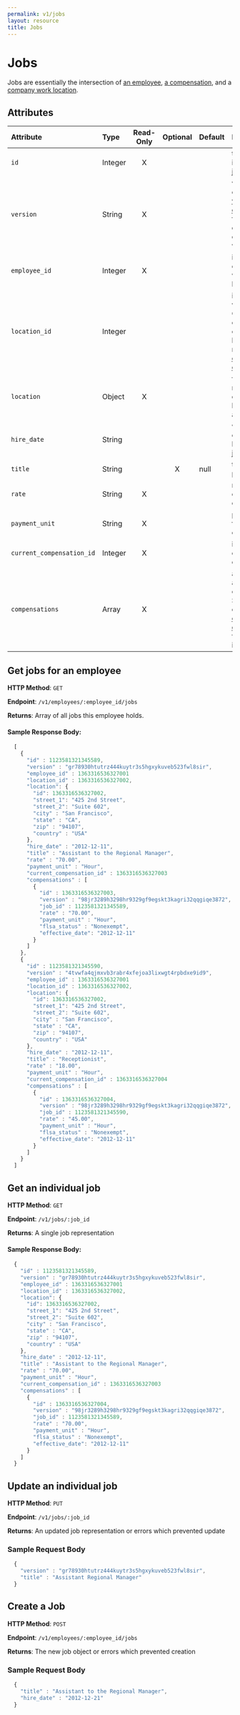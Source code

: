 ```yaml
---
permalink: v1/jobs
layout: resource
title: Jobs
---
```


# Jobs

Jobs are essentially the intersection of <a href="/v1/employees">an employee</a>, <a href="/v1/compensations">a compensation</a>, and a <a href="/v1/companies">company work location</a>.

## Attributes

| Attribute                     | Type              | Read-Only | Optional | Default | Description
| :----------                   |:-------------     |:---------:|:--------:|:--------|:-------------
| `id`                          | Integer           |     X     |          |         | the unique identifier of this job
| `version`                     | String            |     X     |          |         | version of this object. See <a href="/v1/considerations/versioning/">the versioning documentation</a> for a more in depth explaination of versions
| `employee_id`                 | Integer           |     X     |          |         | id for the employee to which this job belongs
| `location_id`                 | Integer           |           |          |         | id for this job's work location. Corresponds to one of the company's locations returned via the <a href="/v1/companies">company endpoints</a>.
| `location`                    | Object            |     X     |          |         | full representation of the location's address
| `hire_date`                   | String            |           |          |         | when the employee was hired for this job
| `title`                       | String            |           |    X     | null    | the title for this position
| `rate`                        | String            |     X     |          |         | rate for the current compensation
| `payment_unit`                | String            |     X     |          |         | payment unit for the current compensation
| `current_compensation_id`     | Integer           |     X     |          |         | id for the currently active compensation
| `compensations`               | Array             |     X     |          |         | array of all associated compensations. See the complete <a href="/v1/compensations">compensation documentation</a> for more information.

## Get jobs for an employee

**HTTP Method**: `GET`

**Endpoint**: `/v1/employees/:employee_id/jobs`

**Returns**: Array of all jobs this employee holds.

#### Sample Response Body:

```javascript
  [
    {
      "id" : 1123581321345589,
      "version" : "gr78930htutrz444kuytr3s5hgxykuveb523fwl8sir",
      "employee_id" : 1363316536327001
      "location_id" : 1363316536327002,
      "location": {
        "id": 1363316536327002,
        "street_1": "425 2nd Street",
        "street_2": "Suite 602",
        "city" : "San Francisco",
        "state" : "CA",
        "zip" : "94107",
        "country" : "USA"
      },
      "hire_date" : "2012-12-11",
      "title" : "Assistant to the Regional Manager",
      "rate" : "70.00",
      "payment_unit" : "Hour",
      "current_compensation_id" : 1363316536327003
      "compensations" : [
        {
          "id" : 1363316536327003,
          "version" : "98jr3289h3298hr9329gf9egskt3kagri32qqgiqe3872",
          "job_id" : 1123581321345589,
          "rate" : "70.00",
          "payment_unit" : "Hour",
          "flsa_status" : "Nonexempt",
          "effective_date": "2012-12-11"
        }
      ]
    },
    {
      "id" : 1123581321345590,
      "version" : "4tvwfa4qjmxvb3rabr4xfejoa3lixwgt4rpbdxe9id9",
      "employee_id" : 1363316536327001
      "location_id" : 1363316536327002,
      "location": {
        "id": 1363316536327002,
        "street_1": "425 2nd Street",
        "street_2": "Suite 602",
        "city" : "San Francisco",
        "state" : "CA",
        "zip" : "94107",
        "country" : "USA"
      },
      "hire_date" : "2012-12-11",
      "title" : "Receptionist",
      "rate" : "18.00",
      "payment_unit" : "Hour",
      "current_compensation_id" : 1363316536327004
      "compensations" : [
        {
          "id" : 1363316536327004,
          "version" : "98jr3289h3298hr9329gf9egskt3kagri32qqgiqe3872",
          "job_id" : 1123581321345590,
          "rate" : "45.00",
          "payment_unit" : "Hour",
          "flsa_status" : "Nonexempt",
          "effective_date": "2012-12-11"
        }
      ]
    }
  ]
```

## Get an individual job

**HTTP Method**: `GET`

**Endpoint**: `/v1/jobs/:job_id`

**Returns**: A single job representation

#### Sample Response Body:


```javascript
  {
    "id" : 1123581321345589,
    "version" : "gr78930htutrz444kuytr3s5hgxykuveb523fwl8sir",
    "employee_id" : 1363316536327001
    "location_id" : 1363316536327002,
    "location": {
      "id": 1363316536327002,
      "street_1": "425 2nd Street",
      "street_2": "Suite 602",
      "city" : "San Francisco",
      "state" : "CA",
      "zip" : "94107",
      "country" : "USA"
    },
    "hire_date" : "2012-12-11",
    "title" : "Assistant to the Regional Manager",
    "rate" : "70.00",
    "payment_unit" : "Hour",
    "current_compensation_id" : 1363316536327003
    "compensations" : [
      {
        "id" : 1363316536327004,
        "version" : "98jr3289h3298hr9329gf9egskt3kagri32qqgiqe3872",
        "job_id" : 1123581321345589,
        "rate" : "70.00",
        "payment_unit" : "Hour",
        "flsa_status" : "Nonexempt",
        "effective_date": "2012-12-11"
      }
    ]
  }
```

## Update an individual job

**HTTP Method**: `PUT`

**Endpoint**: `/v1/jobs/:job_id`

**Returns**: An updated job representation or errors which prevented update

### Sample Request Body

```javascript
  {
    "version" : "gr78930htutrz444kuytr3s5hgxykuveb523fwl8sir",
    "title" : "Assistant Regional Manager"
  }
```

## Create a Job

**HTTP Method**: `POST`

**Endpoint**: `/v1/employees/:employee_id/jobs`

**Returns**: The new job object or errors which prevented creation

### Sample Request Body

```javascript
  {
    "title" : "Assistant to the Regional Manager",
    "hire_date" : "2012-12-21"
  }
```
